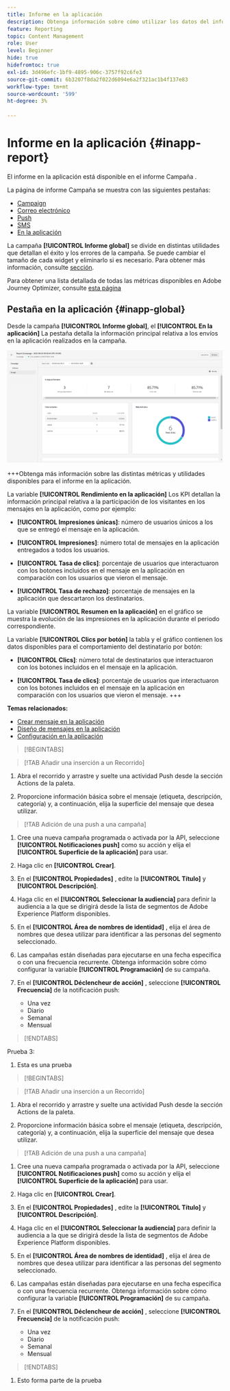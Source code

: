 ```yaml
---
title: Informe en la aplicación
description: Obtenga información sobre cómo utilizar los datos del informe en la aplicación
feature: Reporting
topic: Content Management
role: User
level: Beginner
hide: true
hidefromtoc: true
exl-id: 3d496efc-1bf9-4895-906c-3757f92c6fe3
source-git-commit: 6b3207f8da2f022d6094e6a2f321ac1b4f137e83
workflow-type: tm+mt
source-wordcount: '599'
ht-degree: 3%

---
```


# Informe en la aplicación {#inapp-report}

El informe en la aplicación está disponible en el informe Campaña .

La página de informe Campaña se muestra con las siguientes pestañas:

* [Campaign](../reports/campaign-global-report.md#campaign-live)
* [Correo electrónico](../reports/campaign-global-report.md#email-live)
* [Push](../reports/campaign-global-report.md#push-live)
* [SMS](../reports/campaign-global-report.md#sms-live)
* [En la aplicación](#in-app-global)

La campaña **[!UICONTROL Informe global]** se divide en distintas utilidades que detallan el éxito y los errores de la campaña. Se puede cambiar el tamaño de cada widget y eliminarlo si es necesario. Para obtener más información, consulte [sección](../reports/global-report.md#modify-dashboard).

Para obtener una lista detallada de todas las métricas disponibles en Adobe Journey Optimizer, consulte [esta página](../reports/global-report.md#list-of-components-global.md)

## Pestaña en la aplicación {#inapp-global}

Desde la campaña **[!UICONTROL Informe global]**, el **[!UICONTROL En la aplicación]** La pestaña detalla la información principal relativa a los envíos en la aplicación realizados en la campaña.

![](assets/campaign_report_global_6.png)

+++Obtenga más información sobre las distintas métricas y utilidades disponibles para el informe en la aplicación.

La variable **[!UICONTROL Rendimiento en la aplicación]** Los KPI detallan la información principal relativa a la participación de los visitantes en los mensajes en la aplicación, como por ejemplo:

* **[!UICONTROL Impresiones únicas]**: número de usuarios únicos a los que se entregó el mensaje en la aplicación.

* **[!UICONTROL Impresiones]**: número total de mensajes en la aplicación entregados a todos los usuarios.

* **[!UICONTROL Tasa de clics]**: porcentaje de usuarios que interactuaron con los botones incluidos en el mensaje en la aplicación en comparación con los usuarios que vieron el mensaje.

* **[!UICONTROL Tasa de rechazo]**: porcentaje de mensajes en la aplicación que descartaron los destinatarios.

La variable **[!UICONTROL Resumen en la aplicación]** en el gráfico se muestra la evolución de las impresiones en la aplicación durante el periodo correspondiente.

La variable **[!UICONTROL Clics por botón]** la tabla y el gráfico contienen los datos disponibles para el comportamiento del destinatario por botón:

* **[!UICONTROL Clics]**: número total de destinatarios que interactuaron con los botones incluidos en el mensaje en la aplicación.

* **[!UICONTROL Tasa de clics]**: porcentaje de usuarios que interactuaron con los botones incluidos en el mensaje en la aplicación en comparación con los usuarios que vieron el mensaje.
+++

**Temas relacionados:**

* [Crear mensaje en la aplicación](../in-app/create-in-app.md)
* [Diseño de mensajes en la aplicación](../in-app/design-in-app.md)
* [Configuración en la aplicación](../in-app/inapp-configuration.md)


>[!BEGINTABS]

>[!TAB Añadir una inserción a un Recorrido]

1. Abra el recorrido y arrastre y suelte una actividad Push desde la sección Actions de la paleta.

1. Proporcione información básica sobre el mensaje (etiqueta, descripción, categoría) y, a continuación, elija la superficie del mensaje que desea utilizar.

>[!TAB Adición de una push a una campaña]

1. Cree una nueva campaña programada o activada por la API, seleccione **[!UICONTROL Notificaciones push]** como su acción y elija el **[!UICONTROL Superficie de la aplicación]** para usar.

1. Haga clic en **[!UICONTROL Crear]**.

1. En el **[!UICONTROL Propiedades]** , edite la **[!UICONTROL Título]** y **[!UICONTROL Descripción]**.

1. Haga clic en el **[!UICONTROL Seleccionar la audiencia]** para definir la audiencia a la que se dirigirá desde la lista de segmentos de Adobe Experience Platform disponibles.

1. En el **[!UICONTROL Área de nombres de identidad]** , elija el área de nombres que desea utilizar para identificar a las personas del segmento seleccionado.

1. Las campañas están diseñadas para ejecutarse en una fecha específica o con una frecuencia recurrente. Obtenga información sobre cómo configurar la variable **[!UICONTROL Programación]** de su campaña.

1. En el **[!UICONTROL Déclencheur de acción]** , seleccione **[!UICONTROL Frecuencia]** de la notificación push:

   * Una vez
   * Diario
   * Semanal
   * Mensual

>[!ENDTABS]

Prueba 3:

1. Esta es una prueba

>[!BEGINTABS]

>[!TAB Añadir una inserción a un Recorrido]

1. Abra el recorrido y arrastre y suelte una actividad Push desde la sección Actions de la paleta.

1. Proporcione información básica sobre el mensaje (etiqueta, descripción, categoría) y, a continuación, elija la superficie del mensaje que desea utilizar.

>[!TAB Adición de una push a una campaña]

1. Cree una nueva campaña programada o activada por la API, seleccione **[!UICONTROL Notificaciones push]** como su acción y elija el **[!UICONTROL Superficie de la aplicación]** para usar.

1. Haga clic en **[!UICONTROL Crear]**.

1. En el **[!UICONTROL Propiedades]** , edite la **[!UICONTROL Título]** y **[!UICONTROL Descripción]**.

1. Haga clic en el **[!UICONTROL Seleccionar la audiencia]** para definir la audiencia a la que se dirigirá desde la lista de segmentos de Adobe Experience Platform disponibles.

1. En el **[!UICONTROL Área de nombres de identidad]** , elija el área de nombres que desea utilizar para identificar a las personas del segmento seleccionado.

1. Las campañas están diseñadas para ejecutarse en una fecha específica o con una frecuencia recurrente. Obtenga información sobre cómo configurar la variable **[!UICONTROL Programación]** de su campaña.

1. En el **[!UICONTROL Déclencheur de acción]** , seleccione **[!UICONTROL Frecuencia]** de la notificación push:

   * Una vez
   * Diario
   * Semanal
   * Mensual

>[!ENDTABS]

1. Esto forma parte de la prueba
